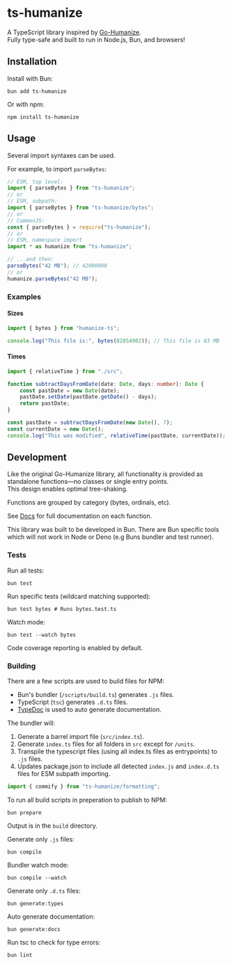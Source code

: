 # ts-humanize

A TypeScript library inspired by [Go-Humanize](https://github.com/dustin/go-humanize).  
Fully type-safe and built to run in Node.js, Bun, and browsers!

## Installation

Install with Bun:

```shell
bun add ts-humanize
```

Or with npm:

```shell
npm install ts-humanize
```

## Usage

Several import syntaxes can be used.

For example, to import `parseBytes`:

```typescript
// ESM, top level:
import { parseBytes } from "ts-humanize";
// or
// ESM, subpath:
import { parseBytes } from "ts-humanize/bytes";
// or
// CommonJS:
const { parseBytes } = require("ts-humanize");
// or
// ESM, namespace import
import * as humanize from "ts-humanize";

// ...and then:
parseBytes("42 MB"); // 42000000
// or
humanize.parseBytes("42 MB");
```

### Examples

#### Sizes

```typescript
import { bytes } from "humanize-ts";

console.log("This file is:", bytes(82854982)); // This file is 83 MB
```

#### Times

```typescript
import { relativeTime } from "./src";

function subtractDaysFromDate(date: Date, days: number): Date {
    const pastDate = new Date(date);
    pastDate.setDate(pastDate.getDate() - days);
    return pastDate;
}

const pastDate = subtractDaysFromDate(new Date(), 7);
const currentDate = new Date();
console.log("This was modified", relativeTime(pastDate, currentDate)); // This was modified 7 days ago
```

## Development

Like the original Go-Humanize library, all functionality is provided as standalone functions—no classes or single entry points.  
This design enables optimal tree-shaking.

Functions are grouped by category (bytes, ordinals, etc).

See [Docs](docs/README.md) for full documentation on each function.

This library was built to be developed in Bun. There are Bun specific tools which will not work in Node or Deno (e.g Buns bundler and test runner).

### Tests

Run all tests:

```shell
bun test
```

Run specific tests (wildcard matching supported):

```shell
bun test bytes # Runs bytes.test.ts
```

Watch mode:

```shell
bun test --watch bytes
```

Code coverage reporting is enabled by default.

### Building

There are a few scripts are used to build files for NPM:

- Bun's bundler (`/scripts/build.ts`) generates `.js` files.
- TypeScript (`tsc`) generates `.d.ts` files.
- [TypeDoc](https://typedoc.org/index.html) is used to auto generate documentation.

The bundler will:
1. Generate a barrel import file (`src/index.ts`).
2. Generate `index.ts` files for all folders in `src` except for `/units`.
3. Transpile the typescript files (using all index.ts files as entrypoints) to `.js` files.
4. Updates package.json to include all detected `index.js` and `index.d.ts` files for ESM subpath importing.

```typescript
import { commify } from "ts-humanize/formatting";
```

To run all build scripts in preperation to publish to NPM:

```shell
bun prepare
```

Output is in the `build` directory.

Generate only `.js` files:

```shell
bun compile
```

Bundler watch mode:

```shell
bun compile --watch
```

Generate only `.d.ts` files:

```shell
bun generate:types
```

Auto generate documentation:

```shell
bun generate:docs
```

Run tsc to check for type errors:

```shell
bun lint
```
